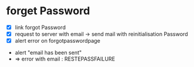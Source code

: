 # forget Password
* [x] link forgot Password
*  [x] request to server with email -> send mail with reinitialisation Password
*  [x] alert error on forgotpasswordpage
*  alert "email has been sent"
* => error with email : RESTEPASSFAILURE
